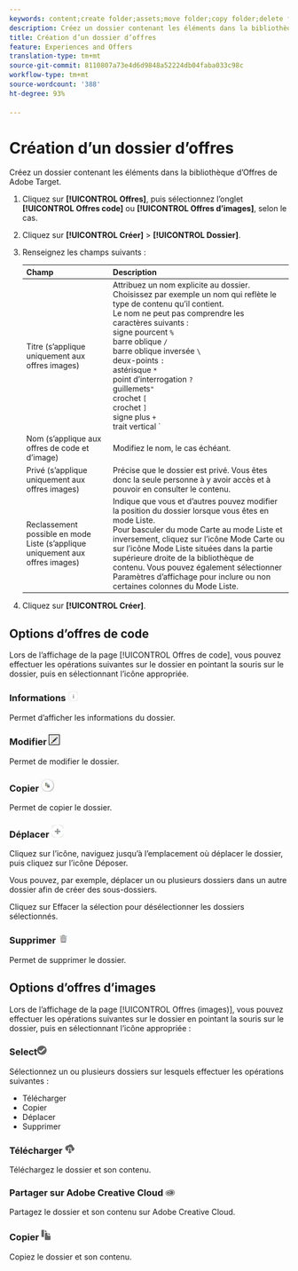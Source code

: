 ```yaml
---
keywords: content;create folder;assets;move folder;copy folder;delete folder;download folder;folder
description: Créez un dossier contenant les éléments dans la bibliothèque d’Offres de Adobe Target.
title: Création d’un dossier d’offres
feature: Experiences and Offers
translation-type: tm+mt
source-git-commit: 8110807a73e4d6d9848a52224db04faba033c98c
workflow-type: tm+mt
source-wordcount: '388'
ht-degree: 93%

---
```



# Création d’un dossier d’offres

Créez un dossier contenant les éléments dans la bibliothèque d’Offres de Adobe Target.

1. Cliquez sur **[!UICONTROL Offres]**, puis sélectionnez l’onglet **[!UICONTROL Offres code]** ou **[!UICONTROL Offres d’images]**, selon le cas.
1. Cliquez sur **[!UICONTROL Créer]** > **[!UICONTROL Dossier]**.
1. Renseignez les champs suivants :

   | Champ | Description |
   |--- |--- |
   | Titre (s’applique uniquement aux offres images) | Attribuez un nom explicite au dossier. Choisissez par exemple un nom qui reflète le type de contenu qu’il contient.<br>Le nom ne peut pas comprendre les caractères suivants : <br>signe pourcent `%`<br>barre oblique `/`<br>barre oblique inversée `\`<br>deux-points `:`<br>astérisque `*`<br>point d’interrogation `?`<br>guillemets`"`<br>crochet `[`<br>crochet `]`<br>signe plus `+`<br>trait vertical `|`<br>point `.`<br>signe numérique `#`<br>accolade `{`<br>accolade `}`<br>accent circonflexe `^`<br>point-virgule `;`<br>Vous pouvez utiliser un trait d’union (`- `) à la place de ces caractères. |
   | Nom (s’applique aux offres de code et d’image) | Modifiez le nom, le cas échéant. |
   | Privé    (s’applique uniquement aux offres images) | Précise que le dossier est privé. Vous êtes donc la seule personne à y avoir accès et à pouvoir en consulter le contenu. |
   | Reclassement possible en mode Liste (s’applique uniquement aux offres images) | Indique que vous et d’autres pouvez modifier la position du dossier lorsque vous êtes en mode Liste.<br>Pour basculer du mode Carte au mode Liste et inversement, cliquez sur l’icône Mode Carte ou sur l’icône Mode Liste situées dans la partie supérieure droite de la bibliothèque de contenu. Vous pouvez également sélectionner Paramètres d’affichage pour inclure ou non certaines colonnes du Mode Liste. |

1. Cliquez sur **[!UICONTROL Créer]**.

## Options d’offres de code

Lors de l’affichage de la page [!UICONTROL Offres de code], vous pouvez effectuer les opérations suivantes sur le dossier en pointant la souris sur le dossier, puis en sélectionnant l’icône appropriée.

### Informations ![](assets/icon_info.png)

Permet d’afficher les informations du dossier.

### Modifier ![](assets/icon_edit.png)

Permet de modifier le dossier.

### Copier  ![](assets/icon_copy.png)

Permet de copier le dossier.

### Déplacer  ![](assets/icon_move_folder.png)

Cliquez sur l’icône, naviguez jusqu’à l’emplacement où déplacer le dossier, puis cliquez sur l’icône Déposer.

Vous pouvez, par exemple, déplacer un ou plusieurs dossiers dans un autre dossier afin de créer des sous-dossiers.

Cliquez sur Effacer la sélection pour désélectionner les dossiers sélectionnés.

### Supprimer ![](assets/icon_delete.png)

Permet de supprimer le dossier.

## Options d’offres d’images

Lors de l’affichage de la page [!UICONTROL Offres (images)], vous pouvez effectuer les opérations suivantes sur le dossier en pointant la souris sur le dossier, puis en sélectionnant l’icône appropriée :

### Select![](assets/icon_check.png)

Sélectionnez un ou plusieurs dossiers sur lesquels effectuer les opérations suivantes :

* Télécharger
* Copier
* Déplacer
* Supprimer

### Télécharger  ![](assets/icon_download.png)

Téléchargez le dossier et son contenu.

### Partager sur Adobe Creative Cloud ![](assets/icon_creative_cloud.png)

Partagez le dossier et son contenu sur Adobe Creative Cloud.

### Copier  ![](assets/icon_copy_content.png)

Copiez le dossier et son contenu.